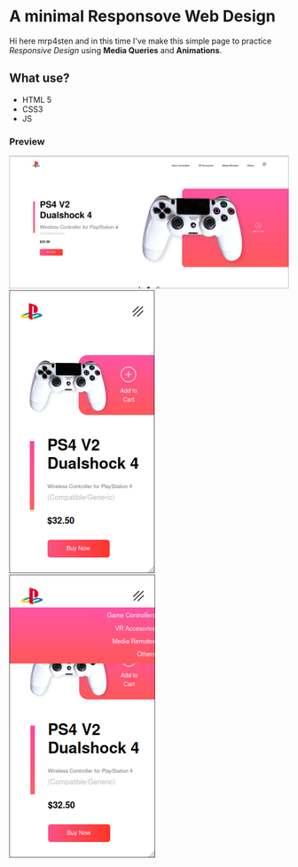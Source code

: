 # A minimal Responsove Web Design

Hi here mrp4sten and in this time I've make this simple page to practice _Responsive Design_ using **Media Queries** and **Animations**.

## What use?

- HTML 5
- CSS3
- JS

### Preview

![Preview](previewImg/preview-01.png)
![Preview](previewImg/preview-02.png)
![Preview](previewImg/preview-03.png)
